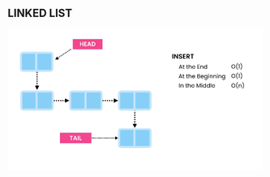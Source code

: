 ## LINKED LIST
![linkedlist o notation](https://github.com/AhmedIbrahim336/build_linked_list/blob/master/linkedList-1.png)
